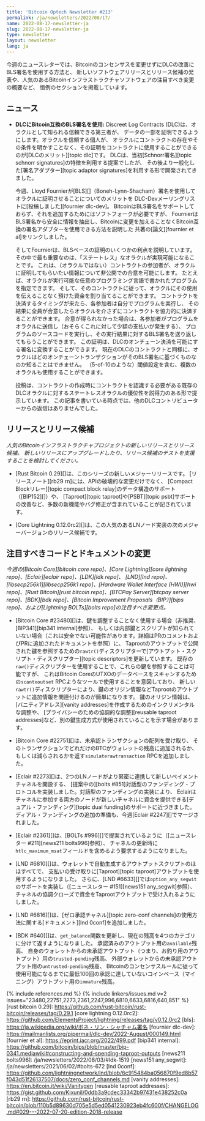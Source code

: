 ```yaml
---
title: 'Bitcoin Optech Newsletter #213'
permalink: /ja/newsletters/2022/08/17/
name: 2022-08-17-newsletter-ja
slug: 2022-08-17-newsletter-ja
type: newsletter
layout: newsletter
lang: ja
---
```

今週のニュースレターでは、Bitcoinのコンセンサスを変更せずにDLCの改善にBLS署名を使用する方法と、
新しいソフトウェアリリースとリリース候補の発表や、人気のあるBitcoinインフラストラクチャソフトウェアの注目すべき変更の概要など、
恒例のセクションを掲載しています。

## ニュース

- **DLCにBitcoin互換のBLS署名を使用:**
  Discreet Log Contracts (DLC)は、オラクルとして知られる信頼できる第三者が、
  データの一部を証明できるようにします。オラクルを信頼する個人が、
  オラクルにコントラクトの存在やその条件を明かすことなく、その証明をコントラクトに使用することができるのが[DLCのメリット][topic dlc]です。
  DLCは、当初[Schnorr署名][topic schnorr signatures]の特徴を利用する提案でしたが、
  その後より一般化した[署名アダプター][topic adaptor signatures]を利用する形で開発されてきました。

    今週、Lloyd Fournierが[BLS][]（Boneh-Lynn-Shacham）署名を使用してオラクルに証明させることについてのメリットを
    DLC-Devメーリングリストに[投稿しました][fournier dlc-dev]。
    BitcoinはBLS署名をサポートしておらず、それを追加するためにはソフトフォークが必要ですが、
    FournierはBLS署名から安全に情報を抽出し、Bitcoinに変更を加えることなくBitcoin互換の署名アダプターを使用できる方法を説明した
    共著の[論文][fournier et al]をリンクしました。

    そしてFournierは、BLSベースの証明のいくつかの利点を説明しています。
    その中で最も重要なのは、「ステートレス」なオラクルが実現可能になることです。
    これは、（オラクルではない）コントラクトの参加者が、オラクルに証明してもらいたい情報について非公開での合意を可能にします。
    たとえば、オラクルが実行可能な任意のプログラミング言語で書かれたプログラムを指定できます。
    そして、そのコントラクトに従って、オラクルにその使用を伝えることなく預けた資金を割り当てることができます。
    コントラクトを決済するタイミングが来たら、各参加者は自分でプログラムを実行し、
    その結果に全員が合意したらオラクルを介さずにコントラクトを協力的に決済することができます。
    合意が得られなかった場合は、各参加者がプログラムをオラクルに送信し（おそらくこれに対して少額の支払いが発生する）、
    プログラムのソースコードを実行し、その実行結果に対するBLS署名を送り返してもらうことができます。
    この証明は、DLCのオンチェーン決済を可能にする署名に変換することができます。
    現在のDLCのコントラクトと同様に、オラクルはどのオンチェーントランザクションがそのBLS署名に基づくものなのか知ることはできません。
    （5-of-10のような）閾値設定を含む、複数のオラクルも使用することができます。

    投稿は、コントラクトの作成時にコントラクトを認識する必要がある既存のDLCオラクルに対するステートレスオラクルの優位性を説得力のある形で提示しています。
    この記事を書いている時点では、他のDLCコントリビューターからの返信はありませんでした。

## リリースとリリース候補

*人気のBitcoinインフラストラクチャプロジェクトの新しいリリースとリリース候補。
新しいリリースにアップグレードしたり、リリース候補のテストを支援することを検討してください。*

- [Rust Bitcoin 0.29][]は、このシリーズの新しいメジャーリリースです。
  [リリースノート][rb29 rn]には、APIの破壊的な変更だけでなく、
  [Compact Blockリレー][topic compact block relay]のデータ構造のサポート（[BIP152][]）や、
  [Taproot][topic taproot]や[PSBT][topic psbt]サポートの改善など、多数の新機能やバグ修正が含まれていることが記されています。

- [Core Lightning 0.12.0rc2][]は、この人気のあるLNノード実装の次のメジャーバージョンのリリース候補です。

## 注目すべきコードとドキュメントの変更

*今週の[Bitcoin Core][bitcoin core repo]、[Core
Lightning][core lightning repo]、[Eclair][eclair repo]、[LDK][ldk repo]、
[LND][lnd repo]、[libsecp256k1][libsecp256k1 repo]、[Hardware Wallet
Interface (HWI)][hwi repo]、[Rust Bitcoin][rust bitcoin repo]、[BTCPay
Server][btcpay server repo]、[BDK][bdk repo]、[Bitcoin Improvement
Proposals（BIP）][bips repo]、および[Lightning BOLTs][bolts repo]の注目すべき変更点。*

- [Bitcoin Core #23480][]は、鍵を調整することなく使用する場合（非推奨、[BIP341][bip341 internal]参照）、
  もしくは内部鍵とスクリプトが知られていない場合（これは安全でない可能性があります。詳細はPRのコメントおよびPRに追加されたドキュメントを参照）に、
  Taprootのアウトプットで公開された鍵を参照するための`rawtr()`ディスクリプターで[アウトプット・スクリプト・ディスクリプター][topic descriptors]を更新しています。
  既存の`raw()`ディスクリプターを使用することで、これらの鍵を参照することは可能ですが、
  これはBitcoin CoreのUTXOのデータベースをスキャンするための`scantxoutset` RPCようなツールで使用することを意図しており、
  新しい`rawtr()`ディスクリプターにより、鍵のオリジン情報などTaprootのアウトプットに追加情報を関連付けるのが簡単になります。
  鍵のオリジン情報は、[バニティアドレス][vanity addresses]を作成するためのインクリメンタルな調整や、
  [プライバシーのための協調的な調整][reusable taproot addresses]など、別の鍵生成方式が使用されていることを示す場合があります。

- [Bitcoin Core #22751][]は、未承認トランザクションの配列を受け取り、
  そのトランザクションでどれだけのBTCがウォレットの残高に追加されるか、もしくは減らされるかを返す`simulaterawtransaction` RPCを追加しました。

- [Eclair #2273][]は、2つのLNノードがより緊密に連携して新しいペイメントチャネルを開設する、
  [提案中の][bolts #851]対話型のファンディング・プロトコルを実装しました。対話型のファンディングの実装により、
  Eclairはチャネルに参加する両方のノードが新しいチャネルに資金を提供できる[デュアル・ファンディング][topic dual funding]のサポートに近づきました。
  ディアル・ファンディングの追加の準備も、今週[Eclair #2247][]でマージされました。

- [Eclair #2361][]は、[BOLTs #996][]で提案されているように（[ニュースレター #211][news211 bolts996]参照）、
  チャネルの更新時に`htlc_maximum_msat`フィールドを含めるよう要求するようになりました。

- [LND #6810][]は、ウォレットで自動生成するアウトプットスクリプトのほほすべてで、
  支払いの受け取りに[Taproot][topic taproot]アウトプットを使用するようになりました。
  さらに、[LND #6633][]では`option_any_segwit`のサポートを実装し（[ニュースレター #151][news151 any_segwit]参照）、
  チャネルの協調クローズで資金をTaprootアウトプットで受け入れるようにしました。

- [LND #6816][]は、[ゼロ承認チャネル][topic zero-conf channels]の使用方法に関する[ドキュメント][lnd 0conf]を追加しました。

- [BDK #640][]は、`get_balance`関数を更新し、現在の残高を4つのカテゴリに分けて返すようになりました。
  承認済みのアウトプット用の`available`残高、
  自身のウォレットからの未承認アウトプット（つまり、お釣り用のアウトプット）用の`trusted-pending`残高、
  外部ウォレットからの未承認アウトプット用の`untrusted-pending`残高、
  Bitcoinのコンセンサスルールに従って使用可能になるまでに最低100回の承認に達していないコインベース（マイニング）アウトプット用の`immature`残高。

{% include references.md %}
{% include linkers/issues.md v=2 issues="23480,22751,2273,2361,2247,996,6810,6633,6816,640,851" %}
[rust bitcoin 0.29]: https://github.com/rust-bitcoin/rust-bitcoin/releases/tag/0.29.1
[core lightning 0.12.0rc2]: https://github.com/ElementsProject/lightning/releases/tag/v0.12.0rc2
[bls]: https://ja.wikipedia.org/wiki/ボネ・リン・シャチャム署名
[fournier dlc-dev]: https://mailmanlists.org/pipermail/dlc-dev/2022-August/000149.html
[fournier et al]: https://eprint.iacr.org/2022/499.pdf
[bip341 internal]: https://github.com/bitcoin/bips/blob/master/bip-0341.mediawiki#constructing-and-spending-taproot-outputs
[news211 bolts996]: /ja/newsletters/2022/08/03/#ldk-1519
[news151 any_segwit]: /ja/newsletters/2021/06/02/#bolts-672
[lnd 0conf]: https://github.com/lightningnetwork/lnd/blob/6c915484ba056870f9ed8b57f043d51f26137507/docs/zero_conf_channels.md
[vanity addresses]: https://en.bitcoin.it/wiki/Vanitygen
[reusable taproot addresses]: https://gist.github.com/Kixunil/0ddb3a9cdec33342b97431e438252c0a
[rb29 rn]: https://github.com/rust-bitcoin/rust-bitcoin/blob/110b5d89630d705e5d5ed0541230923eb4fc600f/CHANGELOG.md#029---2022-07-20-edition-2018-release
